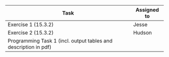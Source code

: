 | Task                                                                     | Assigned to |
|--------------------------------------------------------------------------|-------------|
| Exercise 1 (15.3.2)                                                      |        Jesse|
| Exercise 2  (15.3.2)                                                     |       Hudson|
| Programming Task 1 (incl. output tables and description in pdf)          |             | 
